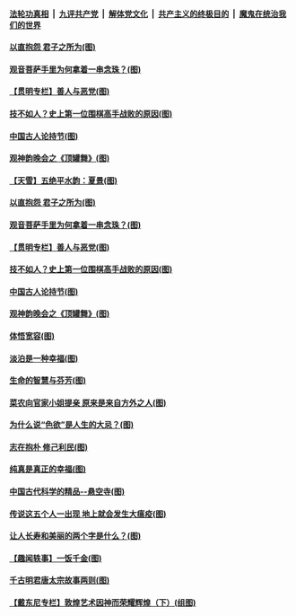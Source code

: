 

####  [法轮功真相](../../../../basic/blob/master/README.md?t=06050801) &nbsp;|&nbsp; [九评共产党](../../../../9ping.md/blob/master/README.md?t=06050801) &nbsp;|&nbsp; [解体党文化](../../../../jtdwh.md/blob/master/README.md?t=06050801)  &nbsp;|&nbsp; [共产主义的终极目的](../../../../gczydzjmd.md/blob/master/README.md?t=06050801) &nbsp;|&nbsp; [魔鬼在统治我们的世界](../../../../mgztzwmdsj.md/blob/master/README.md?t=06050801) 

#### [以直抱怨 君子之所为(图)](../pages/p7/935160.md?t=06050801) 

#### [观音菩萨手里为何拿着一串念珠？(图)](../pages/p7/935287.md?t=06050801) 

#### [【贯明专栏】善人与恶党(图)](../pages/p7/935272.md?t=06050801) 

#### [技不如人？史上第一位围棋高手战败的原因(图)](../pages/p7/935156.md?t=06050801) 

#### [中国古人论持节(图)](../pages/p7/935158.md?t=06050801) 

#### [观神韵晚会之《顶罐舞》(图)](../pages/p7/933431.md?t=06050801) 

#### [【天雪】五绝平水韵：夏景(图)](../pages/p7/935368.md?t=06050801) 

#### [以直抱怨 君子之所为(图)](../pages/p7/935160.md?t=06050801) 

#### [观音菩萨手里为何拿着一串念珠？(图)](../pages/p7/935287.md?t=06050801) 

#### [【贯明专栏】善人与恶党(图)](../pages/p7/935272.md?t=06050801) 

#### [技不如人？史上第一位围棋高手战败的原因(图)](../pages/p7/935156.md?t=06050801) 

#### [中国古人论持节(图)](../pages/p7/935158.md?t=06050801) 

#### [观神韵晚会之《顶罐舞》(图)](../pages/p7/933431.md?t=06050801) 

#### [体悟宽容(图)](../pages/p7/935159.md?t=06050801) 

#### [淡泊是一种幸福(图)](../pages/p7/935071.md?t=06050801) 

#### [生命的智慧与芬芳(图)](../pages/p7/934930.md?t=06050801) 

#### [菜农向官家小姐提亲 原来是来自方外之人(图)](../pages/p7/935047.md?t=06050801) 

#### [为什么说“色欲”是人生的大忌？(图)](../pages/p7/935073.md?t=06050801) 

#### [志在抱朴 修己利民(图)](../pages/p7/934933.md?t=06050801) 

#### [纯真是真正的幸福(图)](../pages/p7/934907.md?t=06050801) 

#### [中国古代科学的精品--悬空寺(图)](../pages/p7/934854.md?t=06050801) 

#### [传说这五个人一出现 地上就会发生大瘟疫(图)](../pages/p7/934943.md?t=06050801) 

#### [让人长寿和美丽的两个字是什么？(图)](../pages/p7/934855.md?t=06050801) 

#### [【趣闻轶事】一饭千金(图)](../pages/p7/934853.md?t=06050801) 

#### [千古明君唐太宗故事两则(图)](../pages/p7/934838.md?t=06050801) 

#### [【戴东尼专栏】敦煌艺术因神而荣耀辉煌（下）(组图)](../pages/p7/931950.md?t=06050801) 

